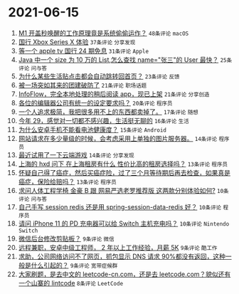 # 2021-06-15

1. [M1 开盖秒唤醒的工作原理竟是系统偷偷运作？](https://www.v2ex.com/t/783420) `48条评论` `macOS`
1. [国行 Xbox Series X 体验](https://www.v2ex.com/t/783461) `37条评论` `分享发现`
1. [等一个 apple tv 国行 24 期免息](https://www.v2ex.com/t/783394) `31条评论` `Apple`
1. [Java 中一个 size 为 10 万的 List<User>,怎么查找 name="张三"的 User 最快？](https://www.v2ex.com/t/783428) `25条评论` `问与答`
1. [为什么某些生活贴点击都会自动跳转回首页？](https://www.v2ex.com/t/783440) `23条评论` `反馈`
1. [被一场突如其来的团建破防了](https://www.v2ex.com/t/783451) `21条评论` `职场话题`
1. [InfoFlow，完全本地处理的稍后阅读 app，现已上架](https://www.v2ex.com/t/783383) `21条评论` `分享创造`
1. [各位的编辑器公司有统一的设定要求吗？](https://www.v2ex.com/t/783434) `20条评论` `程序员`
1. [一个人追求极简，我把很多用不上的东西都卖掉了。](https://www.v2ex.com/t/783446) `17条评论` `随想`
1. [今年 29，感觉对一切都不感兴趣，生活挺无聊的](https://www.v2ex.com/t/783482) `16条评论` `生活`
1. [为什么安卓手机不能看电池健康度？](https://www.v2ex.com/t/783475) `15条评论` `Android`
1. [网站请求在多少量级的时候，会考虑采用上单独的图片服务器。](https://www.v2ex.com/t/783460) `14条评论` `程序员`
1. [最近试用了一下云端游戏](https://www.v2ex.com/t/783387) `14条评论` `分享发现`
1. [上海的 hxd 问下 在上海租房有什么 性价比高的租房选择吗？](https://www.v2ex.com/t/783444) `13条评论` `程序员`
1. [怀疑自己得了癌症，然后买癌症险，过了三个月等待期后再去检查，如果真是癌症，保险给赔吗？](https://www.v2ex.com/t/783408) `13条评论` `程序员`
1. [求问人体工程学椅 金豪 B 跟 网易严选老罗推荐版 这两款分别体验如何?](https://www.v2ex.com/t/783441) `10条评论` `问与答`
1. [自己手写 session redis 还是用 spring-session-data-redis 好？](https://www.v2ex.com/t/783429) `10条评论` `程序员`
1. [请问 iPhone 11 的 PD 充电器可以给 Switch 主机充电吗？](https://www.v2ex.com/t/783417) `10条评论` `Nintendo Switch`
1. [微信后台修改剪贴板？](https://www.v2ex.com/t/783449) `9条评论` `微信`
1. [远程兼职，安卓中级工程师， 2 年以上工作经验，月薪 5K](https://www.v2ex.com/t/783416) `9条评论` `酷工作`
1. [求助，公司网络访问不了网页，抓包显示 DNS 请求 90%都没有返回，这种一般是什么引起的？](https://www.v2ex.com/t/783402) `9条评论` `宽带症候群`
1. [大家刷题，是去中文的 leetcode-cn.com，还是去 leetcode.com？貌似还有一个山寨的 lintcode](https://www.v2ex.com/t/783389) `8条评论` `LeetCode`
